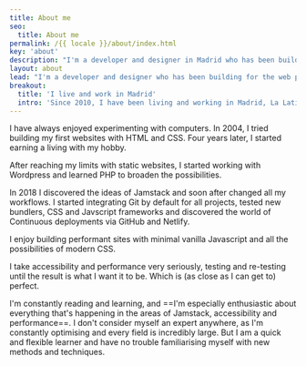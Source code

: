 ```yaml
---
title: About me
seo:
  title: About me
permalink: /{{ locale }}/about/index.html
key: 'about'
description: "I'm a developer and designer in Madrid who has been building for the web professionally since 2008."
layout: about
lead: "I'm a developer and designer who has been building for the web professionally since 2008. I specialize in custom creative websites with accessibility and performance in mind."
breakout:
  title: 'I live and work in Madrid'
  intro: 'Since 2010, I have been living and working in Madrid, La Latina. A lot of my clients are based in Spain, but I also work for international clients.'
---
```


I have always enjoyed experimenting with computers. In 2004, I tried building my first websites with HTML and CSS. Four years later, I started earning a living with my hobby.

After reaching my limits with static websites, I started working with Wordpress and learned PHP to broaden the possibilities.

In 2018 I discovered the ideas of Jamstack and soon after changed all my workflows. I started integrating Git by default for all projects, tested new bundlers, CSS and Javscript frameworks and discovered the world of Continuous deployments via GitHub and Netlify.

I enjoy building performant sites with minimal vanilla Javascript and all the possibilities of modern CSS.

I take accessibility and performance very seriously, testing and re-testing until the result is what I want it to be. Which is (as close as I can get to) perfect.

I'm constantly reading and learning, and ==I'm especially enthusiastic about everything that's happening in the areas of Jamstack, accessibility and performance==. I don't consider myself an expert anywhere, as I'm constantly optimising and every field is incredibly large. But I am a quick and flexible learner and have no trouble familiarising myself with new methods and techniques.
